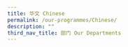 ```yaml
---
title: 华文 Chinese
permalink: /our-programmes/Chinese/
description: ""
third_nav_title: 部门 Our Departments
---
```




